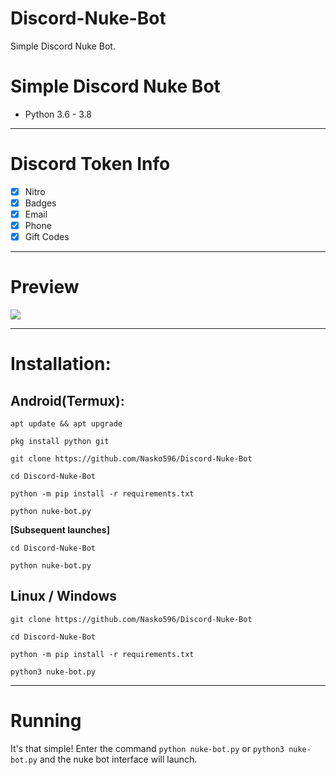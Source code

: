 # Discord-Nuke-Bot
Simple Discord Nuke Bot.


# Simple Discord Nuke Bot
* Python 3.6 - 3.8
***
# Discord Token Info
 - [x] Nitro
 - [x] Badges
 - [x] Email
 - [x] Phone
 - [x] Gift Codes

***
# Preview
![](https://cdn.discordapp.com/attachments/949663862611914782/957339415154405496/unknown.png)

***
# Installation:
## Android(Termux):
```console
apt update && apt upgrade

pkg install python git

git clone https://github.com/Nasko596/Discord-Nuke-Bot

cd Discord-Nuke-Bot

python -m pip install -r requirements.txt

python nuke-bot.py
```
**[Subsequent launches]**
```console
cd Discord-Nuke-Bot

python nuke-bot.py
```
## Linux / Windows
```console
git clone https://github.com/Nasko596/Discord-Nuke-Bot

cd Discord-Nuke-Bot

python -m pip install -r requirements.txt

python3 nuke-bot.py
```

***
# Running
It's that simple! Enter the command `python nuke-bot.py` or `python3 nuke-bot.py` and the nuke bot interface will launch.
